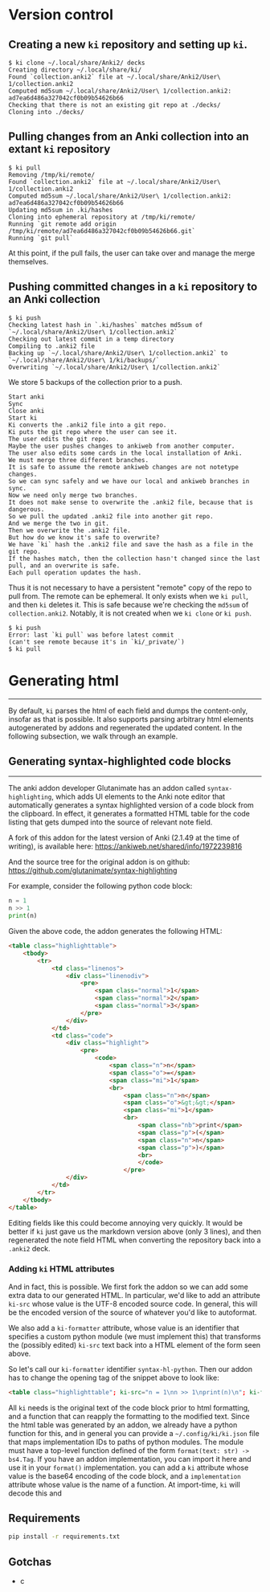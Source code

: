 # Version control


## Creating a new `ki` repository and setting up `ki`.
```
$ ki clone ~/.local/share/Anki2/ decks
Creating directory ~/.local/share/ki/
Found `collection.anki2` file at ~/.local/share/Anki2/User\ 1/collection.anki2
Computed md5sum ~/.local/share/Anki2/User\ 1/collection.anki2: ad7ea6d486a327042cf0b09b54626b66
Checking that there is not an existing git repo at ./decks/
Cloning into ./decks/
```

## Pulling changes from an Anki collection into an extant `ki` repository
```
$ ki pull
Removing /tmp/ki/remote/
Found `collection.anki2` file at ~/.local/share/Anki2/User\ 1/collection.anki2
Computed md5sum ~/.local/share/Anki2/User\ 1/collection.anki2: ad7ea6d486a327042cf0b09b54626b66
Updating md5sum in .ki/hashes
Cloning into ephemeral repository at /tmp/ki/remote/
Running `git remote add origin /tmp/ki/remote/ad7ea6d486a327042cf0b09b54626b66.git`
Running `git pull`
```

At this point, if the pull fails, the user can take over and manage the merge themselves.

## Pushing committed changes in a `ki` repository to an Anki collection
```
$ ki push
Checking latest hash in `.ki/hashes` matches md5sum of `~/.local/share/Anki2/User\ 1/collection.anki2`
Checking out latest commit in a temp directory
Compiling to .anki2 file
Backing up `~/.local/share/Anki2/User\ 1/collection.anki2` to `~/.local/share/Anki2/User\ 1/ki/backups/`
Overwriting `~/.local/share/Anki2/User\ 1/collection.anki2`
```
We store 5 backups of the collection prior to a push.

```
Start anki
Sync
Close anki
Start ki
Ki converts the .anki2 file into a git repo.
Ki puts the git repo where the user can see it.
The user edits the git repo.
Maybe the user pushes changes to ankiweb from another computer.
The user also edits some cards in the local installation of Anki.
We must merge three different branches.
It is safe to assume the remote ankiweb changes are not notetype changes.
So we can sync safely and we have our local and ankiweb branches in sync.
Now we need only merge two branches.
It does not make sense to overwrite the .anki2 file, because that is dangerous.
So we pull the updated .anki2 file into another git repo.
And we merge the two in git.
Then we overwrite the .anki2 file.
But how do we know it's safe to overwrite?
We have `ki` hash the .anki2 file and save the hash as a file in the git repo.
If the hashes match, then the collection hasn't changed since the last pull, and an overwrite is safe.
Each pull operation updates the hash.
```


Thus it is not necessary to have a persistent "remote" copy of the repo to pull
from. The remote can be ephemeral. It only exists when we `ki pull`, and then
`ki` deletes it. This is safe because we're checking the `md5sum` of
`collection.anki2`. Notably, it is not created when we `ki clone` or `ki push`.

```
$ ki push
Error: last `ki pull` was before latest commit
(can't see remote because it's in `ki/_private/`)
$ ki pull

```


# Generating html
-----------------
By default, `ki` parses the html of each field and dumps the content-only,
insofar as that is possible. It also supports parsing arbitrary html elements
autogenerated by addons and regenerated the updated content. In the following
subsection, we walk through an example.

## Generating syntax-highlighted code blocks
--------------------------------------------
The anki addon developer Glutanimate has an addon called `syntax-highlighting`,
which adds UI elements to the Anki note editor that automatically generates a
syntax highlighted version of a code block from the clipboard. In effect, it
generates a formatted HTML table for the code listing that gets dumped into the
source of relevant note field.

A fork of this addon for the latest version of Anki (2.1.49 at the time of
writing), is available here:
https://ankiweb.net/shared/info/1972239816

And the source tree for the original addon is on github:
https://github.com/glutanimate/syntax-highlighting


For example, consider the following python code block:
```python
n = 1
n >> 1
print(n)
```

Given the above code, the addon generates the following HTML:
```html
<table class="highlighttable">
    <tbody>
        <tr>
            <td class="linenos">
                <div class="linenodiv">
                    <pre>
                        <span class="normal">1</span>
                        <span class="normal">2</span>
                        <span class="normal">3</span>
                    </pre>
                </div>
            </td>
            <td class="code">
                <div class="highlight">
                    <pre>
                        <code>
                            <span class="n">n</span>
                            <span class="o">=</span>
                            <span class="mi">1</span>
                            <br>
                                <span class="n">n</span>
                                <span class="o">&gt;&gt;</span>
                                <span class="mi">1</span>
                                <br>
                                    <span class="nb">print</span>
                                    <span class="p">(</span>
                                    <span class="n">n</span>
                                    <span class="p">)</span>
                                    <br>
                                    </code>
                                </pre>
                </div>
            </td>
        </tr>
    </tbody>
</table>
```
Editing fields like this could become annoying very quickly. It would be better
if `ki` just gave us the markdown version above (only 3 lines), and then
regenerated the note field HTML when converting the repository back into a
`.anki2` deck.

### Adding `ki` HTML attributes

And in fact, this is possible. We first fork the addon so we can add some extra
data to our generated HTML. In particular, we'd like to add an attribute
`ki-src` whose value is the UTF-8 encoded source code. In general, this will be
the encoded version of the source of whatever you'd like to autoformat.

We also add a `ki-formatter` attribute, whose value is an identifier that
specifies a custom python module (we must implement this) that transforms the
(possibly edited) `ki-src` text back into a HTML element of the form seen
above.

So let's call our `ki-formatter` identifier `syntax-hl-python`. Then our addon
has to change the opening tag of the snippet above to look like:
```html
<table class="highlighttable"; ki-src="n = 1\nn >> 1\nprint(n)\n"; ki-formatter="syntax-hl-python">
```

All `ki` needs is the original text of the code block prior to html formatting,
and a function that can reapply the formatting to the modified text. Since the
html table was generated by an addon, we already have a python function for
this, and in general you can provide a `~/.config/ki/ki.json` file that maps
implementation IDs to paths of python modules. The module must have a top-level
function defined of the form `format(text: str) -> bs4.Tag`. If you have an
addon implementation, you can import it here and use it in your `format()`
implementation. you can add a `ki` attribute whose value is the base64 encoding
of the code block, and a `implementation` attribute whose value is the name of
a function. At import-time, `ki` will decode this and 

Requirements
------------
```bash
pip install -r requirements.txt
```


Gotchas
-------

- c
